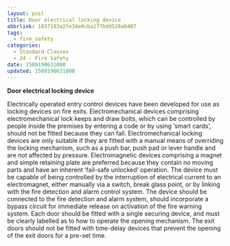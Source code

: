 ```yaml
---
layout: post
title: Door electrical locking device
abbrlink: 1037183a2fe34e0cba177bdd528a0407
tags:
  - fire_safety
categories:
  - Standard Clauses
  - 24 - Fire Safety
date: 1589190631000
updated: 1589190631000
---
```


**Door electrical locking device**

Electrically operated entry control devices have been developed for use as locking devices on fire exits. Electromechanical devices comprising electromechanical lock keeps and draw bolts, which can be controlled by people inside the premises by entering a code or by using ‘smart cards’, should not be fitted because they can fail. Electromechanical locking devices are only suitable if they are fitted with a manual means of overriding the locking mechanism, such as a push bar, push pad or lever handle and are not affected by pressure. Electromagnetic devices comprising a magnet and simple retaining plate are preferred because they contain no moving parts and have an inherent ‘fail-safe unlocked’ operation. The device must be capable of being controlled by the interruption of electrical current to an electromagnet, either manually via a switch, break glass point, or by linking with the fire detection and alarm control system. The device should be connected to the fire detection and alarm system, should incorporate a bypass circuit for immediate release on activation of the fire warning system. Each door should be fitted with a single securing device, and must be clearly labelled as to how to operate the opening mechanism. The exit doors should not be fitted with time-delay devices that prevent the opening of the exit doors for a pre-set time.
